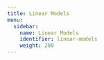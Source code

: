 ```yaml
---
title: Linear Models
menu:
  sidebar:
    name: Linear Models
    identifier: linear-models
    weight: 200
---
```

